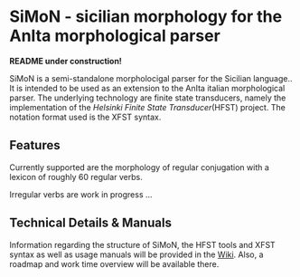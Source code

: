 SiMoN - sicilian morphology for the AnIta morphological parser
==============================================================

**README under construction!**

SiMoN is a semi-standalone morpholocigal parser for the Sicilian language.. It is intended to be used as an extension to the AnIta italian morphological parser.
The underlying technology are finite state transducers, namely the implementation of the *Helsinki Finite State Transducer*(HFST) project.
The notation format used is the XFST syntax.

## Features

Currently supported are the morphology of regular conjugation with a lexicon of roughly 60 regular verbs.

Irregular verbs are work in progress
...

## Technical Details & Manuals

Information regarding the structure of SiMoN, the HFST tools and XFST syntax as well as usage manuals will be provided in the [Wiki](/wikis/home).
Also, a roadmap and work time overview will be available there.
